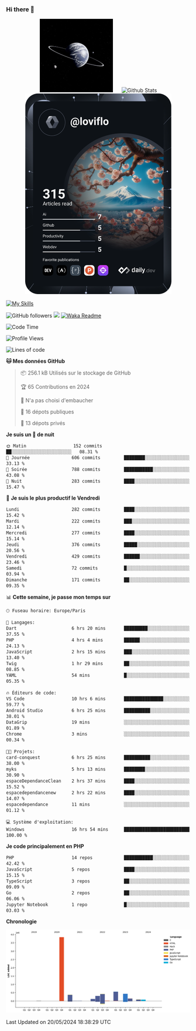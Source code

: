 ### Hi there 👋

<p align="center">
  <img src="https://github.com/Loviflo/Loviflo/blob/main/img/portrait.jpg" alt="Loviflo" height="200" style="margin-right: 20px"/>
  <img src="https://github-readme-stats.vercel.app/api?username=Loviflo&show_icons=true&theme=graywhite" alt="Github Stats" />
  <a href="https://app.daily.dev/loviflo"><img src="https://github.com/loviflo/loviflo/blob/main/devcard.svg" width="400" alt="Loviflo's Dev Card"/></a>
</p>

[![My Skills](https://skillicons.dev/icons?i=php,laravel,symfony,dotnet,cs,nodejs,mysql,postgres,js,ts,html,css,sass,angular,react,electron,docker,webpack,vscode,figma,git,github,gitlab,nginx,postman&perline=5)](https://skillicons.dev)

![GitHub followers](https://img.shields.io/github/followers/Loviflo?label=Follow&style=social)
![](https://visitor-badge.glitch.me/badge?page_id=Loviflo.Loviflo)
[![Waka Readme](https://github.com/Loviflo/Loviflo/actions/workflows/update-stats.yml/badge.svg)](https://github.com/Loviflo/Loviflo/actions/workflows/update-stats.yml)

<!--START_SECTION:waka-->
![Code Time](http://img.shields.io/badge/Code%20Time-2%2C102%20hrs%2024%20mins-blue)

![Profile Views](http://img.shields.io/badge/Vues%20du%20profil-1-blue)

![Lines of code](https://img.shields.io/badge/Depuis%20Hello%20World%2C%20j%27ai%20%C3%A9crit-6.4%20million%20Lignes%20de%20code-blue)

**🐱 Mes données GitHub** 

> 📦 256.1 kB Utilisés sur le stockage de GitHub 
 > 
> 🏆 65 Contributions en 2024
 > 
> 🚫 N'a pas choisi d'embaucher
 > 
> 📜 16 dépots publiques 
 > 
> 🔑 13 dépots privés 
 > 
**Je suis un 🦉 de nuit** 

```text
🌞 Matin                  152 commits         ██░░░░░░░░░░░░░░░░░░░░░░░   08.31 % 
🌆 Journée                606 commits         ████████░░░░░░░░░░░░░░░░░   33.13 % 
🌃 Soirée                 788 commits         ███████████░░░░░░░░░░░░░░   43.08 % 
🌙 Nuit                   283 commits         ████░░░░░░░░░░░░░░░░░░░░░   15.47 % 
```
📅 **Je suis le plus productif le Vendredi** 

```text
Lundi                    282 commits         ████░░░░░░░░░░░░░░░░░░░░░   15.42 % 
Mardi                    222 commits         ███░░░░░░░░░░░░░░░░░░░░░░   12.14 % 
Mercredi                 277 commits         ████░░░░░░░░░░░░░░░░░░░░░   15.14 % 
Jeudi                    376 commits         █████░░░░░░░░░░░░░░░░░░░░   20.56 % 
Vendredi                 429 commits         ██████░░░░░░░░░░░░░░░░░░░   23.46 % 
Samedi                   72 commits          █░░░░░░░░░░░░░░░░░░░░░░░░   03.94 % 
Dimanche                 171 commits         ██░░░░░░░░░░░░░░░░░░░░░░░   09.35 % 
```


📊 **Cette semaine, je passe mon temps sur** 

```text
🕑︎ Fuseau horaire: Europe/Paris

💬 Langages: 
Dart                     6 hrs 20 mins       █████████░░░░░░░░░░░░░░░░   37.55 % 
PHP                      4 hrs 4 mins        ██████░░░░░░░░░░░░░░░░░░░   24.13 % 
JavaScript               2 hrs 15 mins       ███░░░░░░░░░░░░░░░░░░░░░░   13.40 % 
Twig                     1 hr 29 mins        ██░░░░░░░░░░░░░░░░░░░░░░░   08.85 % 
YAML                     54 mins             █░░░░░░░░░░░░░░░░░░░░░░░░   05.35 % 

🔥 Éditeurs de code: 
VS Code                  10 hrs 6 mins       ███████████████░░░░░░░░░░   59.77 % 
Android Studio           6 hrs 25 mins       ██████████░░░░░░░░░░░░░░░   38.01 % 
DataGrip                 19 mins             ░░░░░░░░░░░░░░░░░░░░░░░░░   01.89 % 
Chrome                   3 mins              ░░░░░░░░░░░░░░░░░░░░░░░░░   00.34 % 

🐱‍💻 Projets: 
card-conquest            6 hrs 25 mins       ██████████░░░░░░░░░░░░░░░   38.00 % 
myks                     5 hrs 13 mins       ████████░░░░░░░░░░░░░░░░░   30.90 % 
espaceDependanceClean    2 hrs 37 mins       ████░░░░░░░░░░░░░░░░░░░░░   15.52 % 
espacedependancenew      2 hrs 22 mins       ████░░░░░░░░░░░░░░░░░░░░░   14.07 % 
espacedependance         11 mins             ░░░░░░░░░░░░░░░░░░░░░░░░░   01.12 % 

💻 Système d'exploitation: 
Windows                  16 hrs 54 mins      █████████████████████████   100.00 % 
```

**Je code principalement en PHP** 

```text
PHP                      14 repos            ███████████░░░░░░░░░░░░░░   42.42 % 
JavaScript               5 repos             ████░░░░░░░░░░░░░░░░░░░░░   15.15 % 
TypeScript               3 repos             ██░░░░░░░░░░░░░░░░░░░░░░░   09.09 % 
Go                       2 repos             ██░░░░░░░░░░░░░░░░░░░░░░░   06.06 % 
Jupyter Notebook         1 repo              █░░░░░░░░░░░░░░░░░░░░░░░░   03.03 % 
```



**Chronologie**

![Lines of Code chart](https://raw.githubusercontent.com/Loviflo/Loviflo/main/assets/bar_graph.png)


 Last Updated on 20/05/2024 18:38:29 UTC
<!--END_SECTION:waka-->
